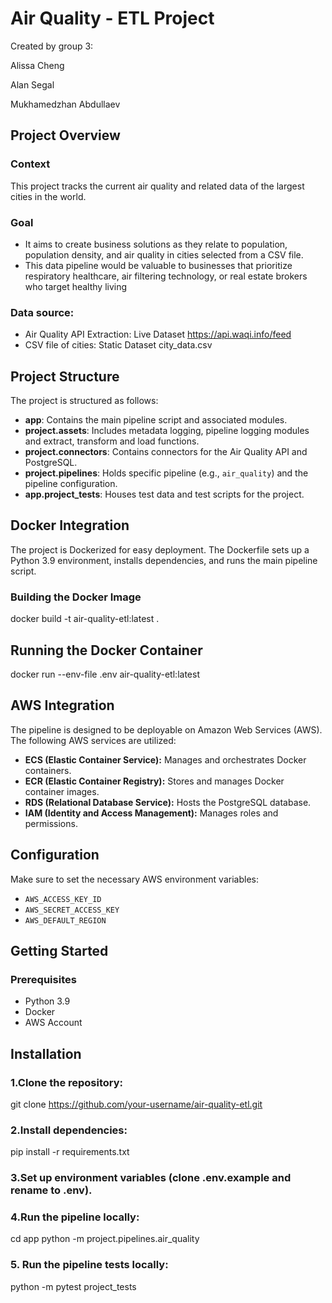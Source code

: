# Air Quality - ETL Project
Created by group 3:

Alissa Cheng

Alan Segal

Mukhamedzhan Abdullaev

## Project Overview

### Context
This project tracks the current air quality and related data of the largest cities in the world.
### Goal 
- It aims to create business solutions as they relate to population, population density, and air quality in cities selected from a CSV file.
- This data pipeline would be valuable to businesses that prioritize respiratory healthcare, air filtering technology, or real estate brokers who target healthy living
### Data source:
- Air Quality API Extraction: Live Dataset https://api.waqi.info/feed
- CSV file of cities: Static Dataset city_data.csv

## Project Structure

The project is structured as follows:

- **app**: Contains the main pipeline script and associated modules.
- **project.assets**: Includes metadata logging, pipeline logging modules and extract, transform and load functions.
- **project.connectors**: Contains connectors for the Air Quality API and PostgreSQL.
- **project.pipelines**: Holds specific pipeline (e.g., `air_quality`) and the pipeline configuration.
- **app.project_tests**: Houses test data and test scripts for the project.

## Docker Integration

The project is Dockerized for easy deployment. The Dockerfile sets up a Python 3.9 environment, installs dependencies, and runs the main pipeline script.

### Building the Docker Image

docker build -t air-quality-etl:latest .

## Running the Docker Container

docker run --env-file .env air-quality-etl:latest

## AWS Integration

The pipeline is designed to be deployable on Amazon Web Services (AWS). The following AWS services are utilized:

- **ECS (Elastic Container Service):** Manages and orchestrates Docker containers.
- **ECR (Elastic Container Registry):** Stores and manages Docker container images.
- **RDS (Relational Database Service):** Hosts the PostgreSQL database.
- **IAM (Identity and Access Management):** Manages roles and permissions.

## Configuration

Make sure to set the necessary AWS environment variables:

- `AWS_ACCESS_KEY_ID`
- `AWS_SECRET_ACCESS_KEY`
- `AWS_DEFAULT_REGION`


## Getting Started

### Prerequisites

- Python 3.9
- Docker
- AWS Account

## Installation

### 1.Clone the repository:
git clone https://github.com/your-username/air-quality-etl.git
### 2.Install dependencies:
pip install -r requirements.txt
### 3.Set up environment variables (clone .env.example and rename to .env).
### 4.Run the pipeline locally:
cd app
python -m project.pipelines.air_quality
### 5. Run the pipeline tests locally:
python -m pytest project_tests